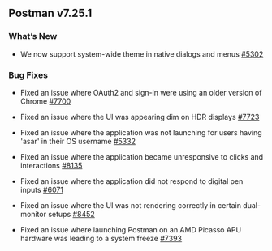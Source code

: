 ## Postman v7.25.1

### What’s New

* We now support system-wide theme in native dialogs and menus
[#5302](https://github.com/postmanlabs/postman-app-support/issues/5302)

### Bug Fixes

* Fixed an issue where OAuth2 and sign-in were using an older version of Chrome
[#7700](https://github.com/postmanlabs/postman-app-support/issues/7700)

* Fixed an issue where the UI was appearing dim on HDR displays
[#7723](https://github.com/postmanlabs/postman-app-support/issues/7723)

* Fixed an issue where the application was not launching for users having 'asar' in their OS username
[#5332](https://github.com/postmanlabs/postman-app-support/issues/5332)

* Fixed an issue where the application became unresponsive to clicks and interactions
[#8135](https://github.com/postmanlabs/postman-app-support/issues/8135)

* Fixed an issue where the application did not respond to digital pen inputs
[#6071](https://github.com/postmanlabs/postman-app-support/issues/6071)

* Fixed an issue where the UI was not rendering correctly in certain dual-monitor setups
[#8452](https://github.com/postmanlabs/postman-app-support/issues/8452)

* Fixed an issue where launching Postman on an AMD Picasso APU hardware was leading to a system freeze
[#7393](https://github.com/postmanlabs/postman-app-support/issues/7393)
